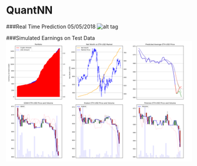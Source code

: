 # QuantNN

###Real Time Prediction 05/05/2018
![alt tag](https://github.com/Jaewan-Yun/QuantNN/blob/master/docs/figures/movie_1.gif)

###Simulated Earnings on Test Data
![alt tag](https://github.com/Jaewan-Yun/QuantNN/blob/master/docs/figures/simulated_earnings_1.png)

